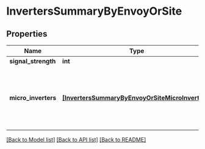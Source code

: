 # InvertersSummaryByEnvoyOrSite


## Properties
Name | Type | Description | Notes
------------ | ------------- | ------------- | -------------
**signal_strength** | **int** |  | 
**micro_inverters** | [**[InvertersSummaryByEnvoyOrSiteMicroInverters]**](InvertersSummaryByEnvoyOrSiteMicroInverters.md) | A list of active inverters on this system, including serial and model numbers. | 

[[Back to Model list]](../README.md#documentation-for-models) [[Back to API list]](../README.md#documentation-for-api-endpoints) [[Back to README]](../README.md)


